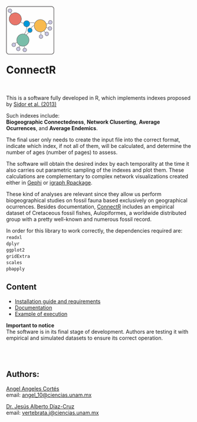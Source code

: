 
<!-- README.md is generated from README.Rmd. Please edit that file -->

<br> <img src="images\icono_connectR.png" align="left" width="130">

<br><br><br><br><br><br>

# **ConnectR** 
<br>

This is a software fully developed in R, which implements indexes
proposed by [Sidor et al. (2013)](https://doi.org/10.1073/pnas.1302323110)

Such indexes include:<br>
**Biogeographic Connectedness**, **Network Cluserting**, **Average Ocurrences**, and **Average Endemics**.

The final user only needs to create the input file into the correct format, indicate
which index, if not all of them, will be calculated, and determine the number of
ages (number of pages) to assess. 

The software will obtain the desired index by each temporality at the time it also carries out 
parametric sampling of the indexes and plot them.
These calculations are complementary to complex network visualizations created either 
in [Gephi](https://gephi.org/) or [igraph Rpackage](https://igraph.org/).

These kind of analyses are relevant since they allow us perform biogeographical studies on fossil
fauna based exclusively on geographical ocurrences. Besides documentation, [ConnectR](https://github.com/ChuchoDC/ConnectR) 
includes an empirical dataset of Cretaceous fossil fishes, Aulopiformes, 
a worldwide distributed group with a pretty well-known and numerous fossil record. 


In order for this library to work correctly, the dependencies required are:<br>
`readxl`<br>
`dplyr` <br>
`ggplot2`<br>
`gridExtra`<br>
`scales`<br>
`pbapply`<br>

## Content

- [Installation guide and requirements](Installation_Dependencies.md)
- [Documentation](Documentation.md)
- [Example of execution]() 


**Important to notice**<br>
The software is in its final stage of development. 
Authors are testing it with empirical and simulated datasets to ensure its correct operation.   

<br><br>
## **Authors**:
[Angel Angeles Cortés](https://github.com/4ngel19)  
email:
<a href="mailto:angel_10@ciencias.unam.mx" class="email">angel_10@ciencias.unam.mx</a>

[Dr. Jesús Alberto Díaz-Cruz](https://github.com/ChuchoDC)  
email:
<a href="mailto:vertebrata.j@ciencias.unam.mx" class="email">vertebrata.j@ciencias.unam.mx</a>
